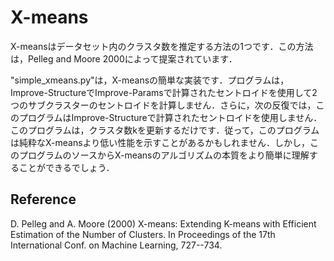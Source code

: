 # X-means

X-meansはデータセット内のクラスタ数を推定する方法の1つです．この方法は，Pelleg and Moore 2000によって提案されています．

"simple_xmeans.py"は，X-meansの簡単な実装です．プログラムは，Improve-StructureでImprove-Paramsで計算されたセントロイドを使用して2つのサブクラスターのセントロイドを計算しません．さらに，次の反復では，このプログラムはImprove-Structureで計算されたセントロイドを使用しません．このプログラムは，クラスタ数kを更新するだけです．従って，このプログラムは純粋なX-meansより低い性能を示すことがあるかもしれません．しかし，このプログラムのソースからX-meansのアルゴリズムの本質をより簡単に理解することができるでしょう．


## Reference

D. Pelleg and A. Moore (2000) X-means: Extending K-means with Efficient Estimation of the Number of Clusters. In Proceedings of the 17th International Conf. on Machine Learning, 727--734.